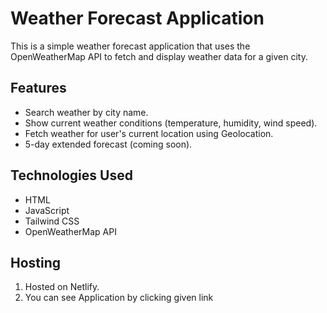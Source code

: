 # Weather Forecast Application

This is a simple weather forecast application that uses the OpenWeatherMap API to fetch and display weather data for a given city.

## Features
- Search weather by city name.
- Show current weather conditions (temperature, humidity, wind speed).
- Fetch weather for user's current location using Geolocation.
- 5-day extended forecast (coming soon).

## Technologies Used
- HTML
- JavaScript
- Tailwind CSS
- OpenWeatherMap API

## Hosting
1. Hosted on Netlify.
2. You can see Application by clicking given link

